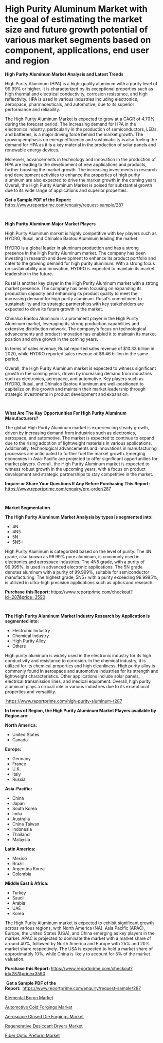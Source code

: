 <p><h1>High Purity Aluminum Market with the goal of estimating the market size and future growth potential of various market segments based on component, applications, end user and region</h1></p><p><strong>High Purity Aluminum Market Analysis and Latest Trends</strong></p>
<p><p>High Purity Aluminum (HPA) is a high-quality aluminum with a purity level of 99.99% or higher. It is characterized by its exceptional properties such as high thermal and electrical conductivity, corrosion resistance, and high reflectivity. HPA is used in various industries including electronics, aerospace, pharmaceuticals, and automotive, due to its superior performance and reliability.</p><p>The High Purity Aluminum Market is expected to grow at a CAGR of 4.70% during the forecast period. The increasing demand for HPA in the electronics industry, particularly in the production of semiconductors, LEDs, and batteries, is a major driving force behind the market growth. The growing emphasis on energy efficiency and sustainability is also fueling the demand for HPA as it is a key material in the production of solar panels and renewable energy devices.</p><p>Moreover, advancements in technology and innovation in the production of HPA are leading to the development of new applications and products, further boosting the market growth. The increasing investments in research and development activities to enhance the properties of high purity aluminum are also expected to drive the market growth in the coming years. Overall, the High Purity Aluminum Market is poised for substantial growth due to its wide range of applications and superior properties.</p></p>
<p><strong>Get a Sample PDF of the Report:&nbsp;</strong> <a href="https://www.reportprime.com/enquiry/request-sample/287">https://www.reportprime.com/enquiry/request-sample/287</a></p>
<p>&nbsp;</p>
<p><strong>High Purity Aluminum Major Market Players</strong></p>
<p><p>High Purity Aluminum market is highly competitive with key players such as HYDRO, Rusal, and Chinalco Baotou Aluminum leading the market.</p><p>HYDRO is a global leader in aluminum production and has a strong presence in the High Purity Aluminum market. The company has been investing in research and development to enhance its product portfolio and cater to the growing demand for high purity aluminum. With a strong focus on sustainability and innovation, HYDRO is expected to maintain its market leadership in the future.</p><p>Rusal is another key player in the High Purity Aluminum market with a strong market presence. The company has been focusing on expanding its production capacity and enhancing its product quality to meet the increasing demand for high purity aluminum. Rusal's commitment to sustainability and its strategic partnerships with key stakeholders are expected to drive its future growth in the market.</p><p>Chinalco Baotou Aluminum is a prominent player in the High Purity Aluminum market, leveraging its strong production capabilities and extensive distribution network. The company's focus on technological advancements and product innovation has enabled it to maintain its market position and drive growth in the coming years.</p><p>In terms of sales revenue, Rusal reported sales revenue of $10.33 billion in 2020, while HYDRO reported sales revenue of $6.46 billion in the same period.</p><p>Overall, the High Purity Aluminum market is expected to witness significant growth in the coming years, driven by increasing demand from industries such as electronics, aerospace, and automotive. Key players such as HYDRO, Rusal, and Chinalco Baotou Aluminum are well-positioned to capitalize on this growth and maintain their market leadership through strategic investments in product development and expansion.</p></p>
<p>&nbsp;</p>
<p><strong>What Are The Key Opportunities For High Purity Aluminum Manufacturers?</strong></p>
<p><p>The global High Purity Aluminum market is experiencing steady growth, driven by increasing demand from industries such as electronics, aerospace, and automotive. The market is expected to continue to expand due to the rising adoption of lightweight materials in various applications. Additionally, technological advancements and innovations in manufacturing processes are anticipated to further fuel the market growth. Emerging economies in Asia-Pacific are projected to offer significant opportunities for market players. Overall, the High Purity Aluminum market is expected to witness robust growth in the upcoming years, with a focus on product development and strategic partnerships to stay competitive in the market.</p></p>
<p><strong>Inquire or Share Your Questions If Any Before Purchasing This Report:</strong> <a href="https://www.reportprime.com/enquiry/pre-order/287">https://www.reportprime.com/enquiry/pre-order/287</a></p>
<p>&nbsp;</p>
<p><strong>Market Segmentation</strong></p>
<p><strong>The High Purity Aluminum Market Analysis by types is segmented into:</strong></p>
<p><ul><li>4N</li><li>4N5</li><li>5N</li><li>5N5+</li></ul></p>
<p><p>High Purity Aluminum is categorized based on the level of purity. The 4N grade, also known as 99.99% pure aluminum, is commonly used in electronics and aerospace industries. The 4N5 grade, with a purity of 99.995%, is used in advanced electronic applications. The 5N grade denotes aluminum with a purity of 99.999%, suitable for semiconductor manufacturing. The highest grade, 5N5+ with a purity exceeding 99.9995%, is utilized in ultra-high precision applications such as optics and research.</p></p>
<p><strong>Purchase this Report:&nbsp;</strong><a href="https://www.reportprime.com/checkout?id=287&price=3590">https://www.reportprime.com/checkout?id=287&price=3590</a></p>
<p>&nbsp;</p>
<p><strong>The High Purity Aluminum Market Industry Research by Application is segmented into:</strong></p>
<p><ul><li>Electronic Industry</li><li>Chemical Industry</li><li>High Purity Alloy</li><li>Others</li></ul></p>
<p><p>High purity aluminum is widely used in the electronic industry for its high conductivity and resistance to corrosion. In the chemical industry, it is utilized for its chemical properties and high cleanliness. High purity alloy is commonly found in aerospace and automotive industries for its strength and lightweight characteristics. Other applications include solar panels, electrical transmission lines, and medical equipment. Overall, high purity aluminum plays a crucial role in various industries due to its exceptional properties and versatility.</p></p>
<p><a href="https://www.reportprime.com/high-purity-aluminum-r287">&nbsp;https://www.reportprime.com/high-purity-aluminum-r287</a></p>
<p><strong>In terms of Region, the High Purity Aluminum Market Players available by Region are:</strong></p>
<p>
    <p> <strong> North America: </strong>
        <ul>
            <li>United States</li>
            <li>Canada</li>
        </ul>
        </p> 
    <p> <strong> Europe: </strong>
        <ul>
            <li>Germany</li>
            <li>France</li>
            <li>U.K.</li>
            <li>Italy</li>
            <li>Russia</li>
        </ul>
        </p> 
    <p> <strong> Asia-Pacific: </strong>
        <ul>
            <li>China</li>
            <li>Japan</li>
            <li>South Korea</li>
            <li>India</li>
            <li>Australia</li>
            <li>China Taiwan</li>
            <li>Indonesia</li>
            <li>Thailand</li>
            <li>Malaysia</li>
        </ul>
        </p> 
    <p> <strong> Latin America: </strong>
        <ul>
            <li>Mexico</li>
            <li>Brazil</li>
            <li>Argentina Korea</li>
            <li>Colombia</li>
        </ul>
        </p> 
    <p> <strong> Middle East & Africa: </strong>
        <ul>
            <li>Turkey</li>
            <li>Saudi</li>
            <li>Arabia</li>
            <li>UAE</li>
            <li>Korea</li>
        </ul>
    </p>
    </p>
<p><p>The High Purity Aluminum market is expected to exhibit significant growth across various regions, with North America (NA), Asia Pacific (APAC), Europe, the United States (USA), and China emerging as key players in the market. APAC is projected to dominate the market with a market share of around 40%, followed by North America and Europe with 25% and 20% market share respectively. The USA is expected to hold a market share of approximately 10%, while China is likely to account for 5% of the market valuation.</p></p>
<p><strong>Purchase this Report: </strong><a href="https://www.reportprime.com/checkout?id=287&price=3590">https://www.reportprime.com/checkout?id=287&price=3590</a></p>
<p>&nbsp;<strong>Get a Sample PDF of the Report:&nbsp;&nbsp;</strong><a href="https://www.reportprime.com/enquiry/request-sample/287">https://www.reportprime.com/enquiry/request-sample/287</a></p>
<p><strong></strong></p>
<p><p><a href="https://github.com/bmorecock/Market-Research-Report-List-5/blob/main/elemental-boron-market.md">Elemental Boron Market</a></p><p><a href="https://issuu.com/reportprime-2/docs/automotive-cold-forgings-market-siz_ddc48fe2033bbe">Automotive Cold Forgings Market</a></p><p><a href="https://issuu.com/reportprime-2/docs/aerospace-closed-die-forgings-marke_033bc461aede59">Aerospace Closed Die Forgings Market</a></p><p><a href="https://www.linkedin.com/pulse/regenerative-desiccant-dryers-market-research-report-includes-kctue?trackingId=A1huBQgISpyaoTSee7AC7g%3D%3D">Regenerative Desiccant Dryers Market</a></p><p><a href="https://github.com/Krish2023na/Market-Research-Report-List-6/blob/main/fiber-optic-preform-market.md">Fiber Optic Preform Market</a></p></p>